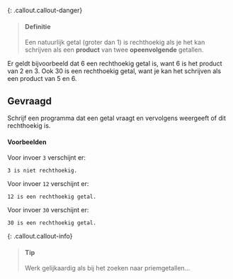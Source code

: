 {: .callout.callout-danger}
> #### Definitie
> Een natuurlijk getal (groter dan 1) is rechthoekig als je het kan schrijven als een **product** van twee **opeenvolgende** getallen.

Er geldt bijvoorbeeld dat 6 een rechthoekig getal is, want 6 is het product van 2 en 3. Ook 30 is een rechthoekig getal, want je kan het schrijven als een product van 5 en 6.

## Gevraagd
Schrijf een programma dat een getal vraagt en vervolgens weergeeft of dit rechthoekig is.

#### Voorbeelden
Voor invoer `3` verschijnt er:
```
3 is niet rechthoekig.
```

Voor invoer `12` verschijnt er:
```
12 is een rechthoekig getal.
```

Voor invoer `30` verschijnt er:
```
30 is een rechthoekig getal.
```

{: .callout.callout-info}
> #### Tip
> Werk gelijkaardig als bij het zoeken naar priemgetallen... 